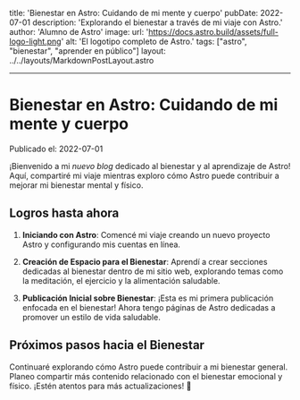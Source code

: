 title: 'Bienestar en Astro: Cuidando de mi mente y cuerpo'
pubDate: 2022-07-01
description: 'Explorando el bienestar a través de mi viaje con Astro.'
author: 'Alumno de Astro'
image:
    url: 'https://docs.astro.build/assets/full-logo-light.png'
    alt: 'El logotipo completo de Astro.'
tags: ["astro", "bienestar", "aprender en público"]
layout: ../../layouts/MarkdownPostLayout.astro

---
# Bienestar en Astro: Cuidando de mi mente y cuerpo

Publicado el: 2022-07-01

¡Bienvenido a mi _nuevo blog_ dedicado al bienestar y al aprendizaje de Astro! Aquí, compartiré mi viaje mientras exploro cómo Astro puede contribuir a mejorar mi bienestar mental y físico.

## Logros hasta ahora

1. **Iniciando con Astro**: Comencé mi viaje creando un nuevo proyecto Astro y configurando mis cuentas en línea.

2. **Creación de Espacio para el Bienestar**: Aprendí a crear secciones dedicadas al bienestar dentro de mi sitio web, explorando temas como la meditación, el ejercicio y la alimentación saludable.

3. **Publicación Inicial sobre Bienestar**: ¡Esta es mi primera publicación enfocada en el bienestar! Ahora tengo páginas de Astro dedicadas a promover un estilo de vida saludable.

## Próximos pasos hacia el Bienestar

Continuaré explorando cómo Astro puede contribuir a mi bienestar general. Planeo compartir más contenido relacionado con el bienestar emocional y físico. ¡Estén atentos para más actualizaciones! 🌿
